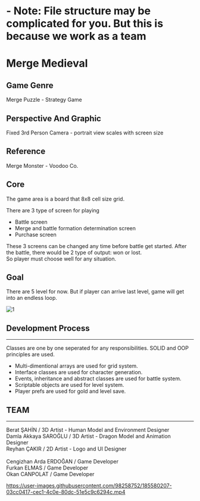 # - **Note: File structure may be complicated for you. But this is because we work as a team**




# Merge Medieval

Game Genre
---
Merge Puzzle - Strategy Game

Perspective And Graphic
---
Fixed 3rd Person Camera - portrait view scales with screen size

Reference
---
Merge Monster - Voodoo Co.

Core
---
The game area is a board that 8x8 cell size grid.

There are 3 type of screen for playing
- Battle screen
- Merge and battle formation determination screen
- Purchase screen

These 3 screens can be changed any time before battle get started. After the battle, there would be 2 type of output: won or lost.\
So player must choose well for any situation.

Goal
---
There are 5 level for now. But if player can arrive last level, game will get into an endless loop.

![1](https://user-images.githubusercontent.com/98258752/185579257-87704cbb-248c-4ce5-a181-bef1fc7ef9b2.png)

## Development Process
---

Classes are one by one seperated for any responsibilities. SOLID and OOP principles are used.

- Multi-dimentional arrays are used for grid system.
- Interface classes are used for character generation.
- Events, inheritance and abstract classes are used for battle system.
- Scriptable objects are used for level system.
- Player prefs are used for gold and level save.

## TEAM
---
Berat ŞAHİN / 3D Artist - Human Model and Environment Designer\
Damla Akkaya SAROĞLU / 3D Artist - Dragon Model and Animation Designer\
Reyhan ÇAKIR / 2D Artist - Logo and UI Designer\
\
Cengizhan Arda ERDOĞAN / Game Developer\
Furkan ELMAS / Game Developer\
Okan CANPOLAT / Game Developer



https://user-images.githubusercontent.com/98258752/185580207-03cc0417-cec1-4c0e-80dc-51e5c9c6294c.mp4
